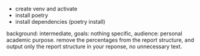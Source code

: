 - create venv and activate
- install poetry
- install dependencies (poetry install)


background: intermediate, goals: nothing specific, audience: personal academic purpose. remove the percentages from the report structure, and output only the report structure in your reponse, no unnecessary text.